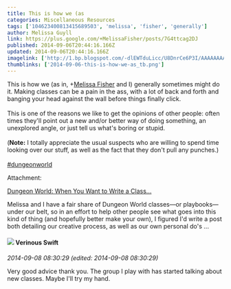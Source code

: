 ```yaml
---
title: This is how we (as
categories: Miscellaneous Resources
tags: ['104623400813415689503', 'melissa', 'fisher', 'generally']
author: Melissa Guyll
link: https://plus.google.com/+MelissaFisher/posts/7G4ttcag2DJ
published: 2014-09-06T20:44:16.166Z
updated: 2014-09-06T20:44:16.166Z
imagelink: ['http://1.bp.blogspot.com/-dlEWTduLicc/U8DnrCe6P3I/AAAAAAAAJDs/7Olo-awAEb8/s1600/witchCover.jpg']
thumblinks: ['2014-09-06-this-is-how-we-as_tb.png']
---
```


This is how we (as in, <span class="proflinkWrapper"><span class="proflinkPrefix">+</span><a class="proflink" href="https://plus.google.com/104623400813415689503" oid="104623400813415689503">Melissa Fisher</a></span> and I) generally sometimes might do it. Making classes can be a pain in the ass, with a lot of back and forth and banging your head against the wall before things finally click.<br /><br />This is one of the reasons we like to get the opinions of other people: often times they&#39;ll point out a new and/or better way of doing something, an unexplored angle, or just tell us what&#39;s boring or stupid. <br /><br />(<b>Note:</b> I totally appreciate the usual suspects who are willing to spend time looking over our stuff, as well as the fact that they don&#39;t pull any punches.)<br /><br /> <a rel="nofollow" class="ot-hashtag" href="https://plus.google.com/s/%23dungeonworld/posts">#dungeonworld</a>   


Attachment:

<a href='http://daegames.blogspot.com/2014/09/dungeon-world-when-you-want-to-write.html'>Dungeon World: When You Want to Write a Class...</a>


Melissa and I have a fair share of Dungeon World classes—or playbooks—under our belt, so in an effort to help other people see what goes into this kind of thing (and hopefully better make your own), I figured I'd write a post both detailing our creative process, as well as our own personal do's ...
<div id='comment z12usxbh0oavuzhl5232tznqwwi2znhas04'>
  <h4><img src='{{site.baseurl}}//images/avatars/115945898072687090861_photo.jpg'> Verinous Swift</h4>
      <p><cite>2014-09-08 08:30:29 (edited: 2014-09-08 08:30:29)</cite></p>
        <p>Very good advice thank you. The group I play with has started talking about new classes. Maybe I&#39;ll try my hand.</p>
</div>
        